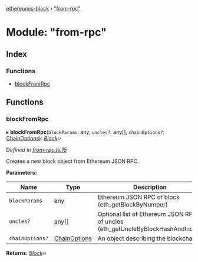 [ethereumjs-block](../README.md) › ["from-rpc"](_from_rpc_.md)

# Module: "from-rpc"

## Index

### Functions

* [blockFromRpc](_from_rpc_.md#blockfromrpc)

## Functions

###  blockFromRpc

▸ **blockFromRpc**(`blockParams`: any, `uncles?`: any[], `chainOptions?`: [ChainOptions](../interfaces/_index_.chainoptions.md)): *[Block](../classes/_block_.block.md)‹›*

*Defined in [from-rpc.ts:15](https://github.com/ethereumjs/ethereumjs-vm/blob/master/packages/block/src/from-rpc.ts#L15)*

Creates a new block object from Ethereum JSON RPC.

**Parameters:**

Name | Type | Description |
------ | ------ | ------ |
`blockParams` | any | Ethereum JSON RPC of block (eth_getBlockByNumber) |
`uncles?` | any[] | Optional list of Ethereum JSON RPC of uncles (eth_getUncleByBlockHashAndIndex) |
`chainOptions?` | [ChainOptions](../interfaces/_index_.chainoptions.md) | An object describing the blockchain  |

**Returns:** *[Block](../classes/_block_.block.md)‹›*
